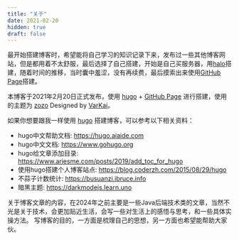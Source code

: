```yaml
---
title: "关于"
date: 2021-02-20
hidden: true
draft: false
---
```


最开始搭建博客时，希望能将自己学习的知识记录下来，发布过一些其他博客网站，但是都用着不太舒服，最后选择了自己搭建，开始是自己买服务器，用[halo](https://gitee.com/halo-dev/halo)搭建，随着时间的推移，当时囊中羞涩，没有再续费，最后摸索出来使用[GitHub Page](https://docs.github.com/zh/pages/getting-started-with-github-pages)搭建。

本博客于2021年2月20日正式发布，使用 [hugo](https://gohugo.io) + [GitHub Page](https://docs.github.com/zh/pages/getting-started-with-github-pages) 进行搭建，使用的主题为 [zozo](https://github.com/varkai/hugo-theme-zozo) Designed by [VarKai](https://www.varkai.com)。

如果你想要跟我一样使用 [hugo](https://gohugo.io) 搭建博客，可以参考以下相关资料：
- hugo中文帮助文档: https://hugo.aiaide.com
- hugo中文文档: https://www.gohugo.org
- hugo给文章添加目录: https://www.ariesme.com/posts/2019/add_toc_for_hugo
- 使用hugo搭建个人博客站点: https://blog.coderzh.com/2015/08/29/hugo
- 不蒜子计数统计: https://busuanzi.ibruce.info
- 暗黑主题: https://darkmodejs.learn.uno

关于博客文章的内容，在2024年之前主要是一些Java后端技术类的文章，当然不光是关于技术，会更加贴近生活，会写一些对生活上的感悟与思考，和一些具体实操方法。
写博客的目的，一方面是梳理自己的思想，另一方面也希望能帮助大家伙。








